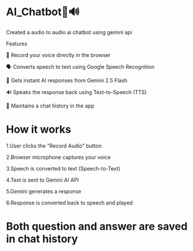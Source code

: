 # AI_Chatbot🤖🔊
Created a audio to audio  ai chatbot  using  gemini api 

Features

🎤 Record your voice directly in the browser

🗣 Converts speech to text using Google Speech Recognition

🤖 Gets instant AI responses from Gemini 2.5 Flash

🔊 Speaks the response back using Text-to-Speech (TTS)

📝 Maintains a chat history in the app


# How it works

1.User clicks the "Record Audio" button

2.Browser microphone captures your voice

3.Speech is converted to text (Speech-to-Text)

4.Text is sent to Gemini AI API

5.Gemini generates a response

6.Response is converted back to speech and played

# Both question and answer are saved in chat history
